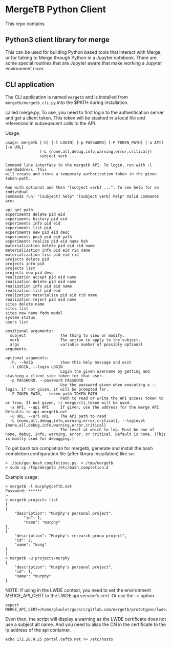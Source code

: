 # MergeTB Python Client

This repo contains

## Python3 client library for merge

This can be used for building Python based tools that interact with Merge, or for talking to Merge through Python in a Jupyter notebook. There are some special routines that are Jupyter aware that make working a Jupyter environment nicer.

## CLI application

The CLI application is named `mergetb` and is installed from `mergetb/mergetb_cli.py` into the $PATH during installation.

called merge.py. To use, you need to first login to the authentication server and get a client token. This token will be stashed in a local file and referenced in subseqeuent calls to the API. 

Usage:
```
usage: mergetb [-h] [-l LOGIN] [-p PASSWORD] [-P TOKEN_PATH] [-a API] [-u URL]
               [-L {none,all,debug,info,warning,error,critical}]
               subject verb ...

Command line interface to the mergetb API. To login, run with -l user@address. This
will create and store a temporary authorization token in the given token-path.

Run with optional and then "[subject verb] ...". To see help for an individual
commands run: "[subject] help" "[subject verb] help" Valid commands are:

api get path
experiments delete pid eid
experiments history pid eid
experiments info pid eid
experiments list pid
experiments new pid eid desc
experiments push pid eid path
experiments realize pid eid name hsh
materialization delete pid eid rid name
materialization info pid eid rid name
materialization list pid eid rid
projects delete pid
projects info pid
projects list
projects new pid desc
realization accept pid eid name
realization delete pid eid name
realization info pid eid name
realization list pid eid
realization materialize pid eid rid name
realization reject pid eid name
sites delete name
sites list
sites new name fqdn model
system status
users list

positional arguments:
  subject               The thing to view or modify.
  verb                  The action to apply to the subject.
  args                  variable number of possibly optional arguments.

optional arguments:
  -h, --help            show this help message and exit
  -l LOGIN, --login LOGIN
                        Login the given username by getting and stashing a client side token for that user.
  -p PASSWORD, --password PASSWORD
                        Use the password given when executing a --login. If not given, it will be prompted for.
  -P TOKEN_PATH, --token-path TOKEN_PATH
                        Path to read or write the API access token to or from. If not given, ~/.merge/cli_token will be used.
  -a API, --api API     If given, use the address for the merge API. Defaults to api.mergetb.net
  -u URL, --url URL     The API path to read
  -L {none,all,debug,info,warning,error,critical}, --loglevel {none,all,debug,info,warning,error,critical}
                        The level at which to log. Must be one of none, debug, info, warning, error, or critical. Default is none. (This is mostly used for debugging.)
```

To get bash tab completion for mergetb, generate and install the bash completion configuration file (after library installation) like so:

```shell
> ./bin/gen_bash_completions.py  > /tmp/mergetb
> sudo cp /tmp/mergetb /etc/bash_completion.d
```

Example usage:
```
> mergetb -l murphy@ceftb.net
Password: ******
>
> mergetb projects list
[
{
    "description": "Murphy's personal project",
        "id": 1,
        "name": "murphy"
},
{
    "description": "Murphy's research group project",
    "id": 2,
    "name": "kong"
}
]
> mergetb -u projects/murphy
{
    "description": "Murphy's personal project",
    "id": 1,
    "name": "murphy"
}
```

NOTE: If using in the LWDE context, you need to set the environment MERGE_API_CERT to the LWDE api service's cert. Or use the `-c` option.

```
export MERGE_API_CERT=/home/glawler/go/src/gitlab.com/mergetb/prototypes/lwde/api_cert.pem
```

Even then, the script will display a warning as the LWDE certificate does not use a subject alt name. And you need to alias the CN in the certificate to the ip address of the api container.

``` 
echo 172.20.0.25 portal.ceftb.net >> /etc/hosts
```

